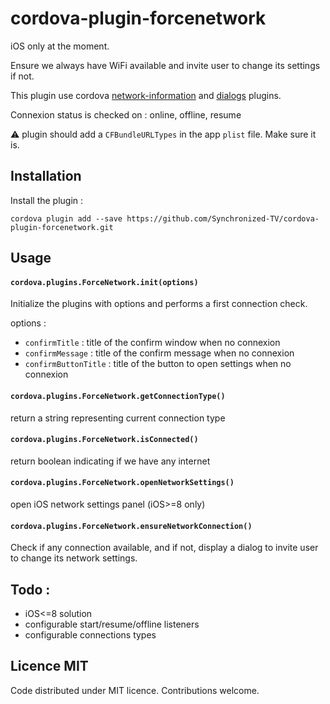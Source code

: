 # cordova-plugin-forcenetwork

iOS only at the moment.

Ensure we always have WiFi available and invite user to change its settings if not.

This plugin use cordova [network-information](https://github.com/apache/cordova-plugin-network-information) and [dialogs](https://github.com/apache/cordova-plugin-dialogs) plugins.

Connexion status is checked on : online, offline, resume

:warning: plugin should add a `CFBundleURLTypes` in the app `plist` file. Make sure it is.

## Installation

Install the plugin :

`cordova plugin add --save https://github.com/Synchronized-TV/cordova-plugin-forcenetwork.git`

## Usage

#### `cordova.plugins.ForceNetwork.init(options)`

Initialize the plugins with options and performs a first connection check.

options :

 - `confirmTitle` : title of the confirm window when no connexion
 - `confirmMessage` : title of the confirm message when no connexion
 - `confirmButtonTitle` : title of the button to open settings when no connexion


#### `cordova.plugins.ForceNetwork.getConnectionType()`

return a string representing current connection type


#### `cordova.plugins.ForceNetwork.isConnected()`

return boolean indicating if we have any internet

#### `cordova.plugins.ForceNetwork.openNetworkSettings()`

open iOS network settings panel (iOS>=8 only)

#### `cordova.plugins.ForceNetwork.ensureNetworkConnection()`

Check if any connection available, and if not, display a dialog to invite user to change its network settings.

## Todo :

 - iOS<=8 solution
 - configurable start/resume/offline listeners
 - configurable connections types

## Licence MIT

Code distributed under MIT licence. Contributions welcome.

